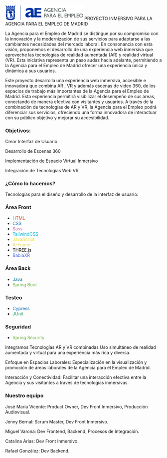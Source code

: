 
<img src="frontend/dist/assets/imagenes/Nuevo_logo agencia empleo_azulpantone full transp.png" width="250" alt="Logo AE"/>
PROYECTO INMERSIVO PARA LA AGENCIA PARA EL EMPLEO DE MADRID


La Agencia para el Empleo de Madrid se distingue por su compromiso con la innovación y la modernización de sus servicios para adaptarse a las cambiantes necesidades del mercado laboral. En consonancia con esta visión, proponemos el desarrollo de una experiencia web inmersiva que aproveche las tecnologías de realidad aumentada (AR) y realidad virtual (VR). Esta iniciativa representa un paso audaz hacia adelante, permitiendo a la Agencia para el Empleo de Madrid ofrecer una experiencia única y dinámica a sus usuarios.


Este proyecto desarrolla una experiencia web inmersiva, accesible e innovadora que combina AR , VR y además escenas de video 360, de los espacios de trabajo más importantes de la Agencia para el Empleo de Madrid. Esta experiencia permitirá visibilizar el desempeño de sus áreas, conectando de manera efectiva con visitantes y usuarios. A través de la combinación de tecnologías de AR y VR, la Agencia para el Empleo podrá diferenciar sus servicios, ofreciendo una forma innovadora de interactuar con su público objetivo y mejorar su accesibilidad.


### Objetivos:

Crear Interfaz de Usuario

Desarrollo de Escenas 360

Implementación de Espacio Virtual Inmersivo

Integración de Tecnologías Web VR


### ¿Cómo lo hacemos?

Tecnologías para el diseño y desarrollo de la interfaz de usuario:


### Área Front

- <span style="color:#E34F26;">HTML</span>
- <span style="color:#1572B6;">CSS</span>
- <span style="color:#CC6699;">Sass</span>
- <span style="color:#06B6D4;">TailwindCSS</span>
- <span style="color:#F7DF1E;">JavaScript</span>
- <span style="color:#E0D44E;">A-Frame</span>
- <span style="color:#000000;">THREE.js</span>
- <span style="color:#4F6BED;">BabiaXR</span>

### Área Back

- <span style="color:#007396;">Java</span>
- <span style="color:#6DB33F;">Spring Boot</span>

### Testeo

- <span style="color:#1B73BA;">Cypress</span>
- <span style="color:#25A162;">JUnit</span>

### Seguridad

- <span style="color:#6DB33F;">Spring Security</span>



Integramos Tecnologías AR y VR combinadas
Uso simultáneo de realidad aumentada y virtual para una experiencia más rica y diversa. 

Enfoque en Espacios Laborales:
Especialización en la visualización y promoción de áreas laborales de la Agencia para el Empleo de Madrid.

Interacción y Conectividad:
Facilitar una interacción efectiva entre la Agencia y sus visitantes a través de tecnologías inmersivas.


### Nuestro equipo

José María Vicente: Product Owner, Dev Front Inmersivo, Producción Audiovisual.

Jenny Bernal: Scrum Master, Dev Front Inmersivo. 

Miguel Varona: Dev Frontend, Backend, Procesos de Integración. 

Catalina Arias: Dev Front Inmersivo.

Rafael González: Dev Backend.





  